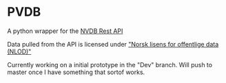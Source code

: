 # PVDB
A python wrapper for the [NVDB Rest API](https://www.vegvesen.no/nvdb/apidokumentasjon/)

Data pulled from the API is licensed under
["Norsk lisens for offentlige data (NLOD)"](http://data.norge.no/nlod/no/1.0)

Currently working on a initial prototype in the "Dev" branch.
Will push to master once I have something that sortof works.

